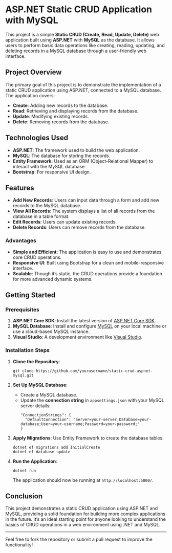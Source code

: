 # ASP.NET Static CRUD Application with MySQL

This project is a simple **Static CRUD (Create, Read, Update, Delete)** web application built using **ASP.NET** with **MySQL** as the database. It allows users to perform basic data operations like creating, reading, updating, and deleting records in a MySQL database through a user-friendly web interface.

## Project Overview

The primary goal of this project is to demonstrate the implementation of a static CRUD application using ASP.NET, connected to a MySQL database. The application covers:

- **Create**: Adding new records to the database.
- **Read**: Retrieving and displaying records from the database.
- **Update**: Modifying existing records.
- **Delete**: Removing records from the database.

## Technologies Used

- **ASP.NET**: The framework used to build the web application.
- **MySQL**: The database for storing the records.
- **Entity Framework**: Used as an ORM (Object-Relational Mapper) to interact with the MySQL database.
- **Bootstrap**: For responsive UI design.

## Features

- **Add New Records**: Users can input data through a form and add new records to the MySQL database.
- **View All Records**: The system displays a list of all records from the database in a table format.
- **Edit Records**: Users can update existing records.
- **Delete Records**: Users can remove records from the database.
  
### Advantages

- **Simple and Efficient**: The application is easy to use and demonstrates core CRUD operations.
- **Responsive UI**: Built using Bootstrap for a clean and mobile-responsive interface.
- **Scalable**: Though it’s static, the CRUD operations provide a foundation for more advanced dynamic systems.

## Getting Started

### Prerequisites

1. **ASP.NET Core SDK**: Install the latest version of [ASP.NET Core SDK](https://dotnet.microsoft.com/download).
2. **MySQL Database**: Install and configure [MySQL](https://www.mysql.com/) on your local machine or use a cloud-based MySQL instance.
3. **Visual Studio**: A development environment like [Visual Studio](https://visualstudio.microsoft.com/).

### Installation Steps

1. **Clone the Repository**:
   ```
   git clone https://github.com/yourusername/static-crud-aspnet-mysql.git
   ```

2. **Set Up MySQL Database**:
   - Create a MySQL database.
   - Update the **connection string** in `appsettings.json` with your MySQL server details:
     ```
     "ConnectionStrings": {
       "DefaultConnection": "Server=your-server;Database=your-database;User=your-username;Password=your-password;"
     }
     ```

3. **Apply Migrations**:
   Use Entity Framework to create the database tables.
   ```
   dotnet ef migrations add InitialCreate
   dotnet ef database update
   ```

4. **Run the Application**:
   ```
   dotnet run
   ```

   The application should now be running at `http://localhost:5000/`.
## Conclusion

This project demonstrates a static CRUD application using ASP.NET and MySQL, providing a solid foundation for building more complex applications in the future. It’s an ideal starting point for anyone looking to understand the basics of CRUD operations in a web environment using .NET and MySQL.

---

Feel free to fork the repository or submit a pull request to improve the functionality!

